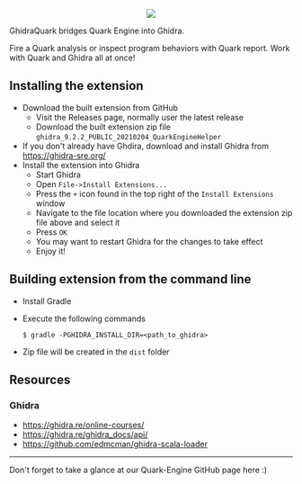 <p align="center">
	<img src="https://i.imgur.com/rfkOCSI.png"/>
</p>

GhidraQuark bridges Quark Engine into Ghidra.

Fire a Quark analysis or inspect program behaviors with Quark report. Work with Quark and Ghidra all at once!

## Installing the extension

+ Download the built extension from GitHub
  + Visit the Releases page, normally user the latest release
  + Download the built extension zip file `ghidra_9.2.2_PUBLIC_20210204_QuarkEngineHelper`
+ If you don't already have Ghdira, download and install Ghidra from https://ghidra-sre.org/
+ Install the extension into Ghidra
  + Start Ghidra
  + Open `File->Install Extensions...`
  + Press the `+` icon found in the top right of the `Install Extensions` window
  + Navigate to the file location where you downloaded the extension zip file above and select it
  + Press `OK`
  + You may want to restart Ghidra for the changes to take effect
  + Enjoy it!

## Building extension from the command line

+ Install Gradle

+ Execute the following commands

  ```
  $ gradle -PGHIDRA_INSTALL_DIR=<path_to_ghidra>
  ```

+ Zip file will be created in the `dist` folder

## Resources

### Ghidra

+ https://ghidra.re/online-courses/
+ https://ghidra.re/ghidra_docs/api/
+ https://github.com/edmcman/ghidra-scala-loader

---

Don't forget to take a glance at our Quark-Engine GitHub page here :)
